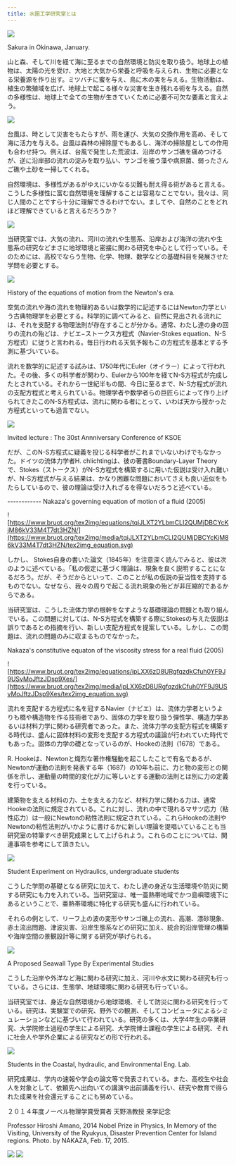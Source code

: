 ```yaml
---
title: 水圏工学研究室とは
---
```

![](/uploads/IMG_5293-300x225.jpg)


Sakura in Okinawa, January.


山と森、そして川を経て海に至るまでの自然環境と防災を取り扱う。地球上の植物は、太陽の光を受け、大地と大気から栄養と呼吸を与えられ、生物に必要となる栄養源を作り出す。ミツバチに蜜を与え、鳥に木の実を与える。生物活動は、植生の繁殖域を広げ、地球上で起こる様々な災害を生き残れる術を与える。自然の多様性は、地球上で全ての生物が生きていくために必要不可欠な要素と言えよう。


![](/uploads/gr-01.jpg)


台風は、時として災害をもたらすが、雨を運び、大気の交換作用を高め、そして海に活力を与える。台風は森林の掃除屋でもあるし、海洋の掃除屋としての作用も合わせ持つ。例えば、台風で発生した荒波は、沿岸のサンゴ礁を痛めつけるが、逆に沿岸部の流れの淀みを取り払い、サンゴを被う藻や病原菌、弱ったさんご礁や土砂を一掃してくれる。


自然環境は、多様性があるがゆえにいかなる災難も耐え得る術があると言える。こうした多様性に富む自然環境を理解することは容易なことでない。我々は、同じ人間のことですら十分に理解できるわけでない。ましてや、自然のことをどれほど理解できていると言えるだろうか？


![](/uploads/gr-02-229x300.jpg)


当研究室では、大気の流れ、河川の流れや生態系、沿岸および海洋の流れや生態系の研究などまさに地球環境と密接に関わる研究を中心として行っている。そのためには、高校でならう生物、化学、物理、数学などの基礎科目を発展させた学問を必要とする。


![](/uploads/gr-03.jpg)


History of the equations of motion from the Newton's era.


空気の流れや海の流れを物理的あるいは数学的に記述するにはNewton力学という古典物理学を必要とする。科学的に調べてみると、自然に見出される流れには、それを支配する物理法則が存在することが分かる。通常、わたし達の身の回りの流れの殆どは、ナビエ−ストークス方程式（Navier-Stokes equation、N-S方程式）に従うと言われる。毎日行われる天気予報もこの方程式を基本とする予測に基づいている。


流れを数学的に記述する試みは、1750年代にEuler（オイラー）によって行われた。その後、多くの科学者が関わり、Eulerから100年を経てN-S方程式が完成したとされている。それから一世紀半もの間、今日に至るまで、N-S方程式が流れの支配方程式と考えられている。物理学者や数学者らの巨匠らによって作り上げられてきたこのN-S方程式は、流れに関わる者にとって、いわば天から授かった方程式といっても過言でない。


![](/uploads/IMG_9480-300x225.jpg)


Invited lecture : The 30st Annniversary Conference of KSOE


だが、このN-S方程式に疑義を投じる科学者がこれまでいないわけでもなかった。ドイツの流体力学者H. chlichtingは、彼の著書Boundary-Layer Theoryで、Stokes（ストークス）がN-S方程式を構築するに用いた仮説は受け入れ難いが、N-S方程式が与える結果は、かなり困難な問題においてさえも良い近似をもたらしているので、彼の理論は受け入れざるを得ないだろうと述べている。


\------------ Nakaza's governing equation of motion of a fluid (2005)

![https://www.bruot.org/tex2img/equations/tqiJLXT2YLbmCLI2QUMjDBCYcKjM86kV33M4T7dt3HZN/](https://www.bruot.org/tex2img/media/tqiJLXT2YLbmCLI2QUMjDBCYcKjM86kV33M4T7dt3HZN/tex2img_equation.svg)

しかし、 Stokes自身の書いた論文（1845年）を注意深く読んでみると、彼は次のように述べている。「私の仮定に基づく理論は、現象を良く説明することになるだろう。だが、そうだからといって、このことが私の仮説の妥当性を支持するものでない。なぜなら、我々の周りで起こる流れ現象の殆どが非圧縮的であるからである。


当研究室は、こうした流体力学の根幹をなすような基礎理論の問題とも取り組んでいる。この問題に対しては、N-S方程式を構築する際にStokesの与えた仮説は誤りであるとの指摘を行い、新しい支配方程式を提案している。しかし、この問題は、流れの問題のみに収まるものでなかった。


Nakaza's constitutive equaton of the viscosity stress for a real fluid (2005)


![https://www.bruot.org/tex2img/equations/ipLXX6zD8URgfqzdkCfuh0YF9J9USvMoJftzJDsp9Xes/](https://www.bruot.org/tex2img/media/ipLXX6zD8URgfqzdkCfuh0YF9J9USvMoJftzJDsp9Xes/tex2img_equation.svg)


流れを支配する方程式に名を冠するNavier（ナビエ）は、流体力学者というよりも橋や構造物を作る技術者であり、固体の力学を取り扱う弾性学、構造力学あるいは材料力学に関わる研究者であった。また、流体力学の支配方程式を構築する時代は、盛んに固体材料の変形を支配する方程式の議論が行われていた時代でもあった。固体の力学の礎となっているのが、Hookeの法則（1678）である。


R. Hookeは、Newtonと熾烈な著作権騒動を起こしたことで有名であるが、Newtonが運動の法則を発表する年（1687）の10年も前に、力と物の変形との関係を示し、運動量の時間的変化が力に等しいとする運動の法則とは別に力の定義を行っている。


建築物を支える材料の力、土を支える力など、材料力学に関わる力は、通常Hookeの法則に規定されている。これに対し、流れの中で現れるマサツ応力（粘性応力）は一般にNewtonの粘性法則に規定されている。これらHookeの法則やNewtonの粘性法則がいかように書けるかに新しい理論を提唱いていることも当研究室の特筆すべき研究成果として上げられよう。これらのことについては、関連事項を参考にして頂きたい。


![](/uploads/IMG_0630-300x225.jpg)


Student Experiment on Hydraulics, undergraduate students


こうした学問の基礎となる研究に加えて、わたし達の身近な生活環境や防災に関する研究にも力を入れている。当研究室は、唯一亜熱帯地域でかつ島嶼環境下にあるということで、亜熱帯環境に特化する研究も盛んに行われている。




それらの例として、リーフ上の波の変形やサンゴ礁上の流れ、高潮、漂砂現象、赤土流出問題、津波災害、沿岸生態系などの研究に加え、統合的沿岸管理の構築や海岸空間の景観設計等に関する研究が挙げられる。


![](/uploads/IMG_7517-300x225.jpg)


A Proposed Seawall Type By Experimental Studies


こうした沿岸や外洋など海に関わる研究に加え、河川や水文に関わる研究も行っている。さらには、生態学、地球環境に関わる研究も行っている。


当研究室では、身近な自然環境から地球環境、そして防災に関わる研究を行っている。研究は、実験室での研究、野外での観測、そしてコンピュータによるシミュレーションなどに基づいて行われている。研究の多くは、大学4年生の卒業研究、大学院修士過程の学生による研究、大学院博士課程の学生による研究、それに社会人や学外企業による研究などの形で行われる。


![](/uploads/c6570891b98024c496d9d0332d332e7d-300x225.jpg)


Students in the Coastal, hydraulic, and Environmental Eng. Lab.


研究成果は、学内の速報や学会の論文等で発表されている。また、高校生や社会人を対象として、依頼先へ出向いての講演や出前講義を行い、研究や教育で得られた成果を社会還元することにも努めている。


２０１４年度ノーベル物理学賞受賞者 天野浩教授 来学記念


Professor Hiroshi Amano, 2014 Nobel Prize in Physics, In Memory of the Visiting, University of the Ryukyus, Disaster Prevention Center for Island regions. Photo. by NAKAZA, Feb. 17, 2015.


![](/uploads/IMG_5401-300x225.jpg) ![](/uploads/IMG_7044-300x225.jpg)

